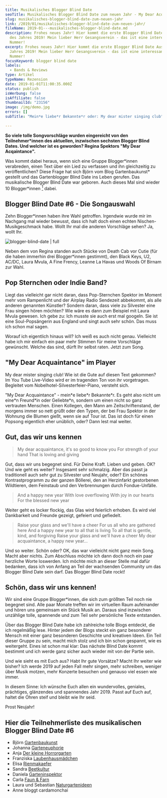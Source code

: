 ```yaml
---
title: Musikalisches Blogger Blind Date
seoTitle: Musikalisches Blogger Blind Date zum neuen Jahr - My Dear Acqaintance
slug: musikalisches-blogger-blind-date-zum-neuen-jahr
link: /2019/01/musikalisches-blogger-blind-date-zum-neuen-jahr/
fileName: 2019-01---musikalisches-blogger-blind-date.md
description: Frohes neues Jahr! Hier kommt die erste Blogger Blind Date Ausgabe
  des Jahres 2019! Mein lieber Herr Gesangsverein - das ist eine interessante
  Nummer!
excerpt: Frohes neues Jahr! Hier kommt die erste Blogger Blind Date Ausgabe des
  Jahres 2019! Mein lieber Herr Gesangsverein - das ist eine interessante
  Nummer!
focusKeyword: blogger blind date
labels:
  - Bands & Reviews
type: Artikel
typeName: Rezension
date: 2019-01-01T11:00:35.000Z
status: publish
isWerbung: false
isAffiliate: false
thumbnailId: "23156"
image: /img/demo.jpg
errors: []
subTitle: "Mein*e liebe*r Bekannte*r oder: My dear mister singing club"
  
---
```


**So viele tolle Songvorschläge wurden eingereicht von den Teilnehmer\*innen des
aktuellen, inzwischen sechsten Blogger Blind Dates. Und welcher ist es geworden?
Regina Spektors "My Dear Acqaintance".**

Was kommt dabei heraus, wenn sich eine Gruppe Blogger\*innen verabreden, einen
Text über ein Lied zu verfassen und ihn gleichzeitig zu veröffentlichen? Diese
Frage hat sich Björn vom Blog Gartenbaukunst* gestellt und das Gartenblogger
Blind Date ins Leben gerufen. Das musikalische Blogger Blind Date war geboren.
Auch dieses Mal sind wieder 10 Blogger*innen [<sup>1</sup>](#1) dabei.

## Blogger Blind Date #6 - Die Songauswahl

Zehn Blogger\*innen haben ihre Wahl getroffen. Irgendwie wurde mir im Nachgang
mal wieder bewusst, dass ich halt doch einen echten Nischen-Musikgeschmack habe.
Wollt Ihr mal die anderen Vorschläge sehen? Ja, wollt Ihr.

![blogger-blind-date | full](http://cardamonchai.com/wp-content/uploads/2018/12/blogger-blinddate-960x115.png)

Neben dem von Regina standen auch Stücke von Death Cab vor Cutie (für die haben
immerhin drei Blogger\*innen gestimmt), den Black Keys, U2, AC/DC, Laura Mvula,
A Fine Frency, Leanne La Havas und Woods Of Birnam zur Wahl.

## Pop Sternchen oder Indie Band?

Liegt das vielleicht gar nicht daran, dass Pop-Sternchen Spektor im Moment mehr
vom Rampenlicht und der Airplay Radio Sendezeit abbekommt, als alle anderen
genannten Künstler? Sondern daran, dass viele zu Silvester eine Frau singen
hören möchten? Wie wäre es dann zum Beispiel mit Laura Mvula gewesen. Ich gebe
zu: Ich musste sie auch erst mal googeln. Sie ist eine Soul-Popsängerin aus
England und singt auch sehr schön. Das muss ich schon mal sagen.

Worauf ich eigentlich hinaus will? Ich weiß es auch nicht genau. Vielleicht habe
ich mir einfach ein paar mehr Stimmen für meine Vorschläge gewünscht. Welche das
sind, dürft Ihr selbst raten. Jetzt zum Song.

## "My Dear Acquaintance" im Player

My dear mister singing club! Wie ist die Gute auf diesen Text gekommen? Im You
Tube Live-Video wird er im tragenden Ton von ihr vorgetragen. Begleitet vom
Nobelhotel-Silvesterfeier-Piano, versteht sich.

"My Dear Acquaintance" - mein\*e liebe\*r Bekannte\*r. Es geht also nicht um
eine\*n Freund\*in oder Geliebte\*n, sondern um einen nicht so ganz vertrauten
Menschen. Einen Kollegen, den Mann am Zeitschriftenstand, der morgens immer so
nett grüßt oder den Typen, der bei Frau Spektor in der Wohnung die Blumen gießt,
wenn sie auf Tour ist. Das ist doch für einen Popsong eigentlich eher unüblich,
oder? Dann lest mal weiter.

## Gut, das wir uns kennen

> My dear acquaintance, it's so good to know you For strength of your hand That
> is loving and giving

Gut, dass wir uns begegnet sind. Für Deine Kraft. Lieben und geben. OK? Und wie
geht es weiter? Insgesamt sehr schmalzig. Aber das passt ja traditionell auch
sehr gut zu Silvester und Neujahr, oder? Ein schönes Kontrastprogramm zu der
ganzen Böllerei, den an Herzinfarkt gestorbenen Wildtieren, dem Feinstaub und
den Verbrennungen durch Fondue-Unfälle.

> And a happy new year With love overflowing With joy in our hearts For the
> blessed new year

Weiter geht es locker flockig, das Glas wird feierlich erhoben. Es wird viel
Dankbarkeit und Freunde gezeigt, gefeiert und gefiedelt.

> Raise your glass and we'll have a cheer For us all who are gathered here And a
> happy new year to all that is living To all that is gentle, kind, and
> forgiving Raise your glass and we'll have a cheer My dear acquaintance, a
> happy new year...

Und so weiter. Schön oder? OK, das war vielleicht nicht ganz mein Song. Macht
aber nichts. Zum Abschluss möchte ich dann doch noch ein paar herzliche Worte
loswerden. Ich möchte mich an dieser Stelle mal dafür bedanken, dass ich von
Anfang an Teil der wachsenden Community um das Blogger Blind Date sein darf. Das
Blogger Blind Date rockt!

## Schön, dass wir uns kennen!

Wir sind eine Gruppe Blogger\*innen, die sich zum größten Teil noch nie begegnet
sind. Alle paar Monate treffen wir im virtuellen Raum aufeinander und hören uns
gemeinsam ein Stück Musik an. Daraus sind inzwischen unzählige tolle, spannende
und zum Teil sehr persönliche Texte entstanden.

Über das Blogger Blind Date habe ich zahlreiche tolle Blogs entdeckt, die ich
regelmäßig lese. Hinter jedem der Blogs steckt ein ganz besonderer Mensch mit
einer ganz besonderen Geschichte und kreativen Ideen. Ein Teil dieser Gruppe zu
sein, macht mich stolz und ich bin schon gespannt, wie es weitergeht. Eines ist
schon mal klar: Das nächste Blind Date kommt bestimmt und ich werde ganz sicher
auch wieder mit von der Partie sein.

Und wie sieht es mit Euch aus? Habt Ihr gute Vorsätze? Macht Ihr weiter wie
bisher? Ich werde 2019 auf jeden Fall mehr singen, mehr schreiben, weniger über
Musik motzen, mehr Konzerte besuchen und genauso viel essen wie immer.

In diesem Sinne: Ich wünsche Euch allen ein wundervolles, geniales, prächtiges,
glänzendes und spannendes Jahr 2019. Passt auf Euch auf, haltet die Ohren steif
und bleibt wie Ihr seid.

Prost Neujahr!

## Hier die Teilnehmerliste des musikalischen Blogger Blind Date #6

- Björn [Gartenbaukunst](https://gartenbaukunst.net/)
- Johanna [Garteneuphorie](https://www.garteneuphorie.de/)
- Anja [Der kleine Horrorgarten](https://der-kleine-horror-garten.de/)
- Franziska [Laubenhausmädchen](https://laubenhausmaedchen.de/)
- Elisa [Rienmakaefer](https://rienmakaefer.com/)
- Sandra [Beetkultur](https://www.beetkultur.de/)
- Daniela [Garteninspektor](https://www.garteninspektor.com/)
- Carla [Faun &amp; Farn](https://faunundfarn.de/)
- Laura und Sebastian [Naturgartenideen](https://www.naturgartenideen.de/)
- Anne bloggt cardamonchai

  